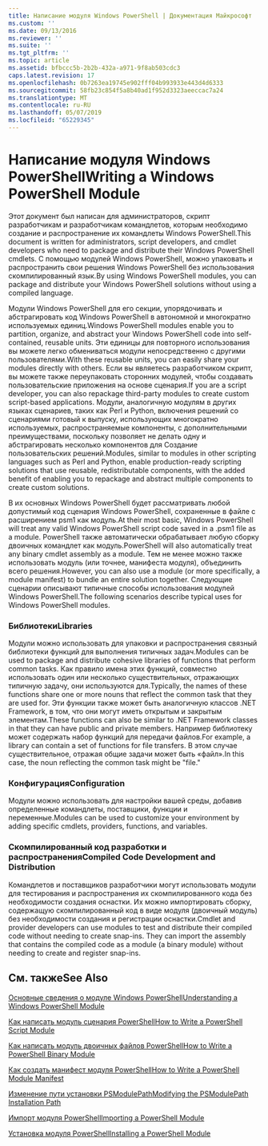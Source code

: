 ```yaml
---
title: Написание модуля Windows PowerShell | Документация Майкрософт
ms.custom: ''
ms.date: 09/13/2016
ms.reviewer: ''
ms.suite: ''
ms.tgt_pltfrm: ''
ms.topic: article
ms.assetid: bfbccc5b-2b2b-432a-a971-9f8ab503cdc3
caps.latest.revision: 17
ms.openlocfilehash: 0b7263ea19745e902fff04b993933e443d4d6333
ms.sourcegitcommit: 58fb23c854f5a8b40ad1f952d3323aeeccac7a24
ms.translationtype: MT
ms.contentlocale: ru-RU
ms.lasthandoff: 05/07/2019
ms.locfileid: "65229345"
---
```

# <a name="writing-a-windows-powershell-module"></a><span data-ttu-id="4f4e4-102">Написание модуля Windows PowerShell</span><span class="sxs-lookup"><span data-stu-id="4f4e4-102">Writing a Windows PowerShell Module</span></span>

<span data-ttu-id="4f4e4-103">Этот документ был написан для администраторов, скрипт разработчикам и разработчикам командлетов, которым необходимо создание и распространение их командлеты Windows PowerShell.</span><span class="sxs-lookup"><span data-stu-id="4f4e4-103">This document is written for administrators, script developers, and cmdlet developers who need to package and distribute their Windows PowerShell cmdlets.</span></span> <span data-ttu-id="4f4e4-104">С помощью модулей Windows PowerShell, можно упаковать и распространить свои решения Windows PowerShell без использования скомпилированный язык.</span><span class="sxs-lookup"><span data-stu-id="4f4e4-104">By using Windows PowerShell modules, you can package and distribute your Windows PowerShell solutions without using a compiled language.</span></span>

<span data-ttu-id="4f4e4-105">Модули Windows PowerShell для его секции, упорядочивать и абстрагировать код Windows PowerShell в автономной и многократно используемых единиц.</span><span class="sxs-lookup"><span data-stu-id="4f4e4-105">Windows PowerShell modules enable you to partition, organize, and abstract your Windows PowerShell code into self-contained, reusable units.</span></span> <span data-ttu-id="4f4e4-106">Эти единицы для повторного использования вы можете легко обмениваться модули непосредственно с другими пользователями.</span><span class="sxs-lookup"><span data-stu-id="4f4e4-106">With these reusable units, you can easily share your modules directly with others.</span></span> <span data-ttu-id="4f4e4-107">Если вы являетесь разработчиком скрипт, вы можете также переупаковать сторонних модулей, чтобы создавать пользовательские приложения на основе сценария.</span><span class="sxs-lookup"><span data-stu-id="4f4e4-107">If you are a script developer, you can also repackage third-party modules to create custom script-based applications.</span></span> <span data-ttu-id="4f4e4-108">Модули, аналогичную модулям в других языках сценариев, таких как Perl и Python, включения решений со сценариями готовый к выпуску, использующих многократно используемых, распространяемые компоненты, с дополнительными преимуществами, поскольку позволяет не делать одну и абстрагировать несколько компонентов для Создание пользовательских решений.</span><span class="sxs-lookup"><span data-stu-id="4f4e4-108">Modules, similar to modules in other scripting languages such as Perl and Python, enable production-ready scripting solutions that use reusable, redistributable components, with the added benefit of enabling you to repackage and abstract multiple components to create custom solutions.</span></span>

<span data-ttu-id="4f4e4-109">В их основных Windows PowerShell будет рассматривать любой допустимый код сценария Windows PowerShell, сохраненные в файле с расширением psm1 как модуль.</span><span class="sxs-lookup"><span data-stu-id="4f4e4-109">At their most basic, Windows PowerShell will treat any valid Windows PowerShell script code saved in a .psm1 file as a module.</span></span> <span data-ttu-id="4f4e4-110">PowerShell также автоматически обрабатывает любую сборку двоичных командлет как модуль.</span><span class="sxs-lookup"><span data-stu-id="4f4e4-110">PowerShell will also automatically treat any binary cmdlet assembly as a module.</span></span> <span data-ttu-id="4f4e4-111">Тем не менее можно также использовать модуль (или точнее, манифеста модуля), объединить всего решения.</span><span class="sxs-lookup"><span data-stu-id="4f4e4-111">However, you can also use a module (or more specifically, a module manifest) to bundle an entire solution together.</span></span> <span data-ttu-id="4f4e4-112">Следующие сценарии описывают типичные способы использования модулей Windows PowerShell.</span><span class="sxs-lookup"><span data-stu-id="4f4e4-112">The following scenarios describe typical uses for Windows PowerShell modules.</span></span>

### <a name="libraries"></a><span data-ttu-id="4f4e4-113">Библиотеки</span><span class="sxs-lookup"><span data-stu-id="4f4e4-113">Libraries</span></span>

<span data-ttu-id="4f4e4-114">Модули можно использовать для упаковки и распространения связный библиотеки функций для выполнения типичных задач.</span><span class="sxs-lookup"><span data-stu-id="4f4e4-114">Modules can be used to package and distribute cohesive libraries of functions that perform common tasks.</span></span> <span data-ttu-id="4f4e4-115">Как правило имена этих функций, совместно использовать один или несколько существительных, отражающих типичную задачу, они используются для.</span><span class="sxs-lookup"><span data-stu-id="4f4e4-115">Typically, the names of these functions share one or more nouns that reflect the common task that they are used for.</span></span> <span data-ttu-id="4f4e4-116">Эти функции также может быть аналогичную классов .NET Framework, в том, что они могут иметь открытым и закрытым элементам.</span><span class="sxs-lookup"><span data-stu-id="4f4e4-116">These functions can also be similar to .NET Framework classes in that they can have public and private members.</span></span> <span data-ttu-id="4f4e4-117">Например библиотеку может содержать набор функций для передачи файлов.</span><span class="sxs-lookup"><span data-stu-id="4f4e4-117">For example, a library can contain a set of functions for file transfers.</span></span> <span data-ttu-id="4f4e4-118">В этом случае существительное, отражая общие задачи может быть «файл».</span><span class="sxs-lookup"><span data-stu-id="4f4e4-118">In this case, the noun reflecting the common task might be "file."</span></span>

### <a name="configuration"></a><span data-ttu-id="4f4e4-119">Конфигурация</span><span class="sxs-lookup"><span data-stu-id="4f4e4-119">Configuration</span></span>

<span data-ttu-id="4f4e4-120">Модули можно использовать для настройки вашей среды, добавив определенные командлеты, поставщики, функции и переменные.</span><span class="sxs-lookup"><span data-stu-id="4f4e4-120">Modules can be used to customize your environment by adding specific cmdlets, providers, functions, and variables.</span></span>

### <a name="compiled-code-development-and-distribution"></a><span data-ttu-id="4f4e4-121">Скомпилированный код разработки и распространения</span><span class="sxs-lookup"><span data-stu-id="4f4e4-121">Compiled Code Development and Distribution</span></span>

<span data-ttu-id="4f4e4-122">Командлетов и поставщиков разработчики могут использовать модули для тестирования и распространения их скомпилированного кода без необходимости создания оснастки. Их можно импортировать сборку, содержащую скомпилированный код в виде модуля (двоичный модуль) без необходимости создания и регистрации оснастки.</span><span class="sxs-lookup"><span data-stu-id="4f4e4-122">Cmdlet and provider developers can use modules to test and distribute their compiled code without needing to create snap-ins. They can import the assembly that contains the compiled code as a module (a binary module) without needing to create and register snap-ins.</span></span>

## <a name="see-also"></a><span data-ttu-id="4f4e4-123">См. также</span><span class="sxs-lookup"><span data-stu-id="4f4e4-123">See Also</span></span>

[<span data-ttu-id="4f4e4-124">Основные сведения о модуле Windows PowerShell</span><span class="sxs-lookup"><span data-stu-id="4f4e4-124">Understanding a Windows PowerShell Module</span></span>](./understanding-a-windows-powershell-module.md)

[<span data-ttu-id="4f4e4-125">Как написать модуль сценария PowerShell</span><span class="sxs-lookup"><span data-stu-id="4f4e4-125">How to Write a PowerShell Script Module</span></span>](./how-to-write-a-powershell-script-module.md)

[<span data-ttu-id="4f4e4-126">Как написать модуль двоичных файлов PowerShell</span><span class="sxs-lookup"><span data-stu-id="4f4e4-126">How to Write a PowerShell Binary Module</span></span>](./how-to-write-a-powershell-binary-module.md)

[<span data-ttu-id="4f4e4-127">Как создать манифест модуля PowerShell</span><span class="sxs-lookup"><span data-stu-id="4f4e4-127">How to Write a PowerShell Module Manifest</span></span>](how-to-write-a-powershell-module-manifest.md)

[<span data-ttu-id="4f4e4-128">Изменение пути установки PSModulePath</span><span class="sxs-lookup"><span data-stu-id="4f4e4-128">Modifying the PSModulePath Installation Path</span></span>](./modifying-the-psmodulepath-installation-path.md)

[<span data-ttu-id="4f4e4-129">Импорт модуля PowerShell</span><span class="sxs-lookup"><span data-stu-id="4f4e4-129">Importing a PowerShell Module</span></span>](./importing-a-powershell-module.md)

[<span data-ttu-id="4f4e4-130">Установка модуля PowerShell</span><span class="sxs-lookup"><span data-stu-id="4f4e4-130">Installing a PowerShell Module</span></span>](./installing-a-powershell-module.md)
